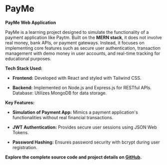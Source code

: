 
# PayMe 

**PayMe Web Application**

PayMe is a learning project designed to simulate the functionality of a payment application like Paytm. Built on the **MERN stack**, it does not involve real money, bank APIs, or payment gateways. Instead, it focuses on implementing core features such as secure user authentication, transaction management with demo money in user accounts, and real-time tracking for educational purposes.

**Tech Stack Used:**

- **Frontend:** Developed with React and styled with Tailwind CSS.

- **Backend:** Implemented on Node.js and Express.js for RESTful APIs.
Database: Utilizes MongoDB for data storage.

**Key Features:**

- **Simulation of Payment App:** Mimics a payment application's functionalities without real financial transactions.

- **JWT Authentication:** Provides secure user sessions using JSON Web Tokens.

- **Password Hashing:** Ensures password security with bcrypt during user registration.

**Explore the complete source code and project details on [GitHub](#https://github.com/HemantKr071/PayMe).**

